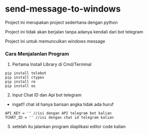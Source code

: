 # send-message-to-windows
Project ini merupakan project sederhana dengan python

Project ini tidak akan berjalan tanpa adanya kendali dari bot telegram

Project ini untuk memunculkan windows message

### Cara Menjalanlan Program
1. Pertama Install Library di Cmd/Terminal
```
pip install telebot
pip install ctypes
pip install re
pip install os
```

2. Input Chat ID dan Api bot telegram
- ingat!! chat id hanya barisan angka tidak ada huruf 
```
API_KEY = '' //isi dengan API telegram bot kalian
TCHAT_ID = '' //isi dengan chat id telegram kalian
```
3. setelah itu jalankan program diaplikasi editor code kalian
